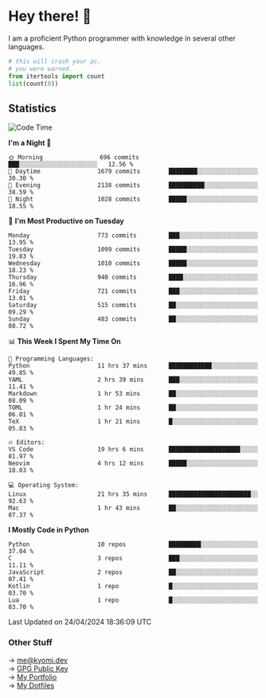 # Hey there! 👋

I am a proficient Python programmer with knowledge in several other languages.

```py
# this will crash your pc.
# you were warned.
from itertools import count
list(count(0))
```

## Statistics
<!--START_SECTION:waka-->
![Code Time](http://img.shields.io/badge/Code%20Time-1%2C040%20hrs%2046%20mins-blue)

**I'm a Night 🦉** 

```text
🌞 Morning                696 commits         ███░░░░░░░░░░░░░░░░░░░░░░   12.56 % 
🌆 Daytime                1679 commits        ████████░░░░░░░░░░░░░░░░░   30.30 % 
🌃 Evening                2138 commits        ██████████░░░░░░░░░░░░░░░   38.59 % 
🌙 Night                  1028 commits        █████░░░░░░░░░░░░░░░░░░░░   18.55 % 
```
📅 **I'm Most Productive on Tuesday** 

```text
Monday                   773 commits         ███░░░░░░░░░░░░░░░░░░░░░░   13.95 % 
Tuesday                  1099 commits        █████░░░░░░░░░░░░░░░░░░░░   19.83 % 
Wednesday                1010 commits        █████░░░░░░░░░░░░░░░░░░░░   18.23 % 
Thursday                 940 commits         ████░░░░░░░░░░░░░░░░░░░░░   16.96 % 
Friday                   721 commits         ███░░░░░░░░░░░░░░░░░░░░░░   13.01 % 
Saturday                 515 commits         ██░░░░░░░░░░░░░░░░░░░░░░░   09.29 % 
Sunday                   483 commits         ██░░░░░░░░░░░░░░░░░░░░░░░   08.72 % 
```


📊 **This Week I Spent My Time On** 

```text
💬 Programming Languages: 
Python                   11 hrs 37 mins      ████████████░░░░░░░░░░░░░   49.85 % 
YAML                     2 hrs 39 mins       ███░░░░░░░░░░░░░░░░░░░░░░   11.41 % 
Markdown                 1 hr 53 mins        ██░░░░░░░░░░░░░░░░░░░░░░░   08.09 % 
TOML                     1 hr 24 mins        ██░░░░░░░░░░░░░░░░░░░░░░░   06.01 % 
TeX                      1 hr 21 mins        █░░░░░░░░░░░░░░░░░░░░░░░░   05.83 % 

🔥 Editors: 
VS Code                  19 hrs 6 mins       ████████████████████░░░░░   81.97 % 
Neovim                   4 hrs 12 mins       █████░░░░░░░░░░░░░░░░░░░░   18.03 % 

💻 Operating System: 
Linux                    21 hrs 35 mins      ███████████████████████░░   92.63 % 
Mac                      1 hr 43 mins        ██░░░░░░░░░░░░░░░░░░░░░░░   07.37 % 
```

**I Mostly Code in Python** 

```text
Python                   10 repos            █████████░░░░░░░░░░░░░░░░   37.04 % 
C                        3 repos             ███░░░░░░░░░░░░░░░░░░░░░░   11.11 % 
JavaScript               2 repos             ██░░░░░░░░░░░░░░░░░░░░░░░   07.41 % 
Kotlin                   1 repo              █░░░░░░░░░░░░░░░░░░░░░░░░   03.70 % 
Lua                      1 repo              █░░░░░░░░░░░░░░░░░░░░░░░░   03.70 % 
```




 Last Updated on 24/04/2024 18:36:09 UTC
<!--END_SECTION:waka-->

### Other Stuff

→ [me@kyomi.dev](mailto:me@kyomi.dev)\
→ [GPG Public Key](https://github.com/bitterteriyaki.gpg)\
→ [My Portfolio](https://kyomi.dev)\
→ [My Dotfiles](https://github.com/bitterteriyaki/dotfiles)
